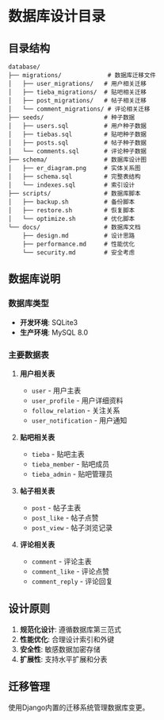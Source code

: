 # 数据库设计目录

## 目录结构

```
database/
├── migrations/             # 数据库迁移文件
│   ├── user_migrations/   # 用户相关迁移
│   ├── tieba_migrations/  # 贴吧相关迁移
│   ├── post_migrations/   # 帖子相关迁移
│   └── comment_migrations/ # 评论相关迁移
├── seeds/                 # 种子数据
│   ├── users.sql          # 用户种子数据
│   ├── tiebas.sql         # 贴吧种子数据
│   ├── posts.sql          # 帖子种子数据
│   └── comments.sql       # 评论种子数据
├── schema/                # 数据库设计图
│   ├── er_diagram.png     # 实体关系图
│   ├── schema.sql         # 完整表结构
│   └── indexes.sql        # 索引设计
├── scripts/               # 数据库脚本
│   ├── backup.sh          # 备份脚本
│   ├── restore.sh         # 恢复脚本
│   └── optimize.sh        # 优化脚本
└── docs/                  # 数据库文档
    ├── design.md          # 设计思路
    ├── performance.md     # 性能优化
    └── security.md        # 安全考虑
```

## 数据库说明

### 数据库类型
- **开发环境**: SQLite3
- **生产环境**: MySQL 8.0

### 主要数据表

1. **用户相关表**
   - `user` - 用户主表
   - `user_profile` - 用户详细资料
   - `follow_relation` - 关注关系
   - `user_notification` - 用户通知

2. **贴吧相关表**
   - `tieba` - 贴吧主表
   - `tieba_member` - 贴吧成员
   - `tieba_admin` - 贴吧管理员

3. **帖子相关表**
   - `post` - 帖子主表
   - `post_like` - 帖子点赞
   - `post_view` - 帖子浏览记录

4. **评论相关表**
   - `comment` - 评论主表
   - `comment_like` - 评论点赞
   - `comment_reply` - 评论回复

## 设计原则

1. **规范化设计**: 遵循数据库第三范式
2. **性能优化**: 合理设计索引和外键
3. **安全性**: 敏感数据加密存储
4. **扩展性**: 支持水平扩展和分表

## 迁移管理

使用Django内置的迁移系统管理数据库变更。
